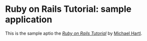 # Ruby on Rails Tutorial: sample application

This is the sample aptio
the [*Ruby on Rails Tutorial*](http://railstutorial.org/)
by [Michael Hartl](http://michaelhartl.com/).
